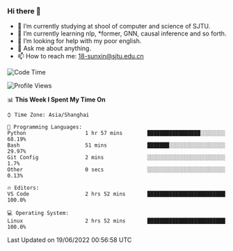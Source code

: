 ### Hi there 👋

<!--
**sunxin000/sunxin000** is a ✨ _special_ ✨ repository because its `README.md` (this file) appears on your GitHub profile.

Here are some ideas to get you started:

- 🔭 I’m currently working on ...
- 🌱 I’m currently learning ...
- 👯 I’m looking to collaborate on ...
- 🤔 I’m looking for help with ...
- 💬 Ask me about ...
- 📫 How to reach me: ...
- 😄 Pronouns: ...
- ⚡ Fun fact: ...
-->
- 🏫 I’m currently studying at shool of computer and science of SJTU.
- 🌱 I’m currently learning nlp, \*former, GNN, causal inference and so forth.
- 🤔 I’m looking for help with my poor english.
- 💬 Ask me about anything.
- 📫 How to reach me: 18-sunxin@sjtu.edu.cn
<!--START_SECTION:waka-->
![Code Time](http://img.shields.io/badge/Code%20Time-205%20hrs%2048%20mins-blue)

![Profile Views](http://img.shields.io/badge/Profile%20Views-0-blue)

📊 **This Week I Spent My Time On** 

```text
⌚︎ Time Zone: Asia/Shanghai

💬 Programming Languages: 
Python                   1 hr 57 mins        █████████████████░░░░░░░░   68.19% 
Bash                     51 mins             ███████░░░░░░░░░░░░░░░░░░   29.97% 
Git Config               2 mins              ░░░░░░░░░░░░░░░░░░░░░░░░░   1.7% 
Other                    0 secs              ░░░░░░░░░░░░░░░░░░░░░░░░░   0.13%

🔥 Editors: 
VS Code                  2 hrs 52 mins       █████████████████████████   100.0%

💻 Operating System: 
Linux                    2 hrs 52 mins       █████████████████████████   100.0%

```


 Last Updated on 19/06/2022 00:56:58 UTC
<!--END_SECTION:waka-->

